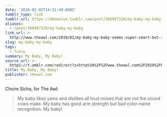 ```yaml
---
date: '2010-02-02T14:31:49.000Z'
tumblr_type: link
tumblr_url: https://ddemaree.tumblr.com/post/366987320/my-baby-my-baby
aliases:
  - /post/366987320/my-baby-my-baby
link_url: >-
  http://www.theawl.com/2010/02/my-baby-my-baby-seems-super-smart-but-im-also-scared-about-my-baby?utm_source=feedburner&utm_medium=feed&utm_campaign=Feed%3A+TheAwl+%28The+Awl%29
slug: my-baby-my-baby
tags:
  - funny
summary: My Baby, My Baby!
source_url: >-
  https://t.umblr.com/redirect?z=http%3A%2F%2Fwww.theawl.com%2F2010%2F02%2Fmy-baby-my-baby-seems-super-smart-but-im-also-scared-about-my-baby%3Futm_source%3Dfeedburner%26utm_medium%3Dfeed%26utm_campaign%3DFeed%253A%2BTheAwl%2B%2528The%2BAwl%2529&t=MDYxZTAyNDE1YmQ1YjRlMzk3YmI2NzAzMzdlMWFjMDc0ZDJiNWE5NiwzNjY5ODczMjA%3D&b=t%3AZwnU0JNPe2gtl9NEucydUA&p=https%3A%2F%2Fddemaree.tumblr.com%2Fpost%2F366987320%2Fmy-baby-my-baby&m=1&ts=1610235747
title: My Baby, My Baby!
publisher: theawl.com
---
```


Choire Sicha, for The Awl:

> My baby likes yams and dislikes all loud noises that are not the sound cows make. My baby has good arm strength but bad color-name recognition. My baby!